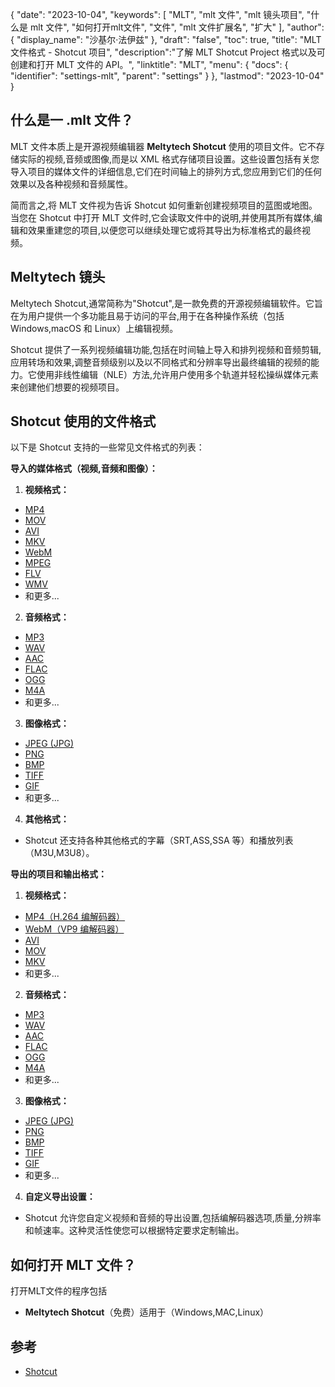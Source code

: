 {
"date": "2023-10-04",
  "keywords": [
"MLT",
"mlt 文件",
"mlt 镜头项目",
"什么是 mlt 文件",
"如何打开mlt文件",
"文件",
"mlt 文件扩展名",
"扩大"
],
  "author": {
"display_name": "沙基尔·法伊兹"
},
"draft": "false",
"toc": true,
"title": "MLT 文件格式 - Shotcut 项目",
  "description":"了解 MLT Shotcut Project 格式以及可创建和打开 MLT 文件的 API。",
"linktitle": "MLT",
  "menu": {
    "docs": {
      "identifier": "settings-mlt",
"parent": "settings"
}
},
"lastmod": "2023-10-04"
}

## 什么是一 .mlt 文件？

MLT 文件本质上是开源视频编辑器 **Meltytech Shotcut** 使用的项目文件。它不存储实际的视频,音频或图像,而是以 XML 格式存储项目设置。这些设置包括有关您导入项目的媒体文件的详细信息,它们在时间轴上的排列方式,您应用到它们的任何效果以及各种视频和音频属性。

简而言之,将 MLT 文件视为告诉 Shotcut 如何重新创建视频项目的蓝图或地图。当您在 Shotcut 中打开 MLT 文件时,它会读取文件中的说明,并使用其所有媒体,编辑和效果重建您的项目,以便您可以继续处理它或将其导出为标准格式的最终视频。

## Meltytech 镜头

Meltytech Shotcut,通常简称为"Shotcut",是一款免费的开源视频编辑软件。它旨在为用户提供一个多功能且易于访问的平台,用于在各种操作系统（包括 Windows,macOS 和 Linux）上编辑视频。

Shotcut 提供了一系列视频编辑功能,包括在时间轴上导入和排列视频和音频剪辑,应用转场和效果,调整音频级别以及以不同格式和分辨率导出最终编辑的视频的能力。它使用非线性编辑（NLE）方法,允许用户使用多个轨道并轻松操纵媒体元素来创建他们想要的视频项目。

## Shotcut 使用的文件格式

以下是 Shotcut 支持的一些常见文件格式的列表：

**导入的媒体格式（视频,音频和图像）：**

1. **视频格式：**
    








- [MP4](/zh/视频/mp4/)
- [MOV](/zh/视频/mov/)
- [AVI](/zh/视频/avi/)
- [MKV](/zh/视频/mkv/)
- [WebM](/zh/视频/webm/)
- [MPEG](/zh/视频/mpeg/)
- [FLV](/zh/视频/flv/)
- [WMV](/zh/视频/wmv/)
- 和更多...
2. **音频格式：**
    








- [MP3](/zh/音频/mp3/)
- [WAV](/zh/音频/wav/)
- [AAC](/zh/音频/aac/)
- [FLAC](/zh/音频/flac/)
- [OGG](/zh/音频/ogg/)
- [M4A](/zh/音频/m4a/)
- 和更多...
3. **图像格式：**
    








- [JPEG (JPG)](/zh/image/jpeg/)
- [PNG](/zh/图片/png/)
- [BMP](/zh/图像/bmp/)
- [TIFF](/zh/图像/tiff/)
- [GIF](/zh/图片/gif/)
- 和更多...
4. **其他格式：**
    








- Shotcut 还支持各种其他格式的字幕（SRT,ASS,SSA 等）和播放列表（M3U,M3U8）。

**导出的项目和输出格式：**

1. **视频格式：**
    








- [MP4（H.264 编解码器）](/zh/video/mp4/)
- [WebM（VP9 编解码器）](/zh/video/webm/)
- [AVI](/zh/视频/avi/)
- [MOV](/zh/视频/mov/)
- [MKV](/zh/视频/mkv/)
- 和更多...
2. **音频格式：**
    








- [MP3](/zh/音频/mp3/)
- [WAV](/zh/音频/wav/)
- [AAC](/zh/音频/aac/)
- [FLAC](/zh/音频/flac/)
- [OGG](/zh/音频/ogg/)
- [M4A](/zh/音频/m4a/)
- 和更多...
3. **图像格式：**
    








- [JPEG (JPG)](/zh/image/jpeg/)
- [PNG](/zh/图片/png/)
- [BMP](/zh/图像/bmp/)
- [TIFF](/zh/图像/tiff/)
- [GIF](/zh/图片/gif/)
- 和更多...
4. **自定义导出设置：**
    








- Shotcut 允许您自定义视频和音频的导出设置,包括编解码器选项,质量,分辨率和帧速率。这种灵活性使您可以根据特定要求定制输出。

## 如何打开 MLT 文件？

打开MLT文件的程序包括

- **Meltytech Shotcut**（免费）适用于（Windows,MAC,Linux）

## 参考
* [Shotcut](https://en.wikipedia.org/wiki/Shotcut)
